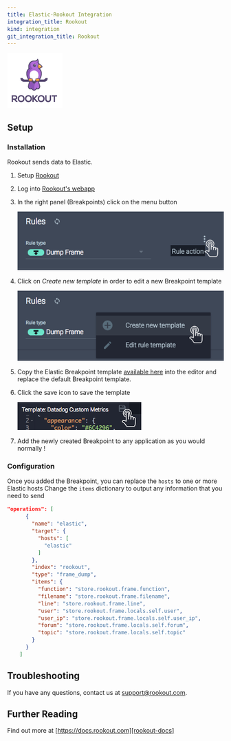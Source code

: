 ```yaml
---
title: Elastic-Rookout Integration
integration_title: Rookout
kind: integration
git_integration_title: Rookout
---
```


![logo][rookout-image]

## Setup

### Installation

Rookout sends data to Elastic.

1. Setup [Rookout][rookout-url]

1. Log into [Rookout's webapp][rookout-app-url]

1. In the right panel (Breakpoints) click on the menu button

    ![Breakpoint actions menu](screenshots/click_rule_action.png)

1. Click on *Create new template* in order to edit a new Breakpoint template

    ![Create new template button](screenshots/click_new_template.png)

1. Copy the Elastic Breakpoint template [available here](rule-template.json) into the editor and replace the default Breakpoint template.


1. Click the save icon to save the template

    ![Click Save Icon](screenshots/click_save.png)

1. Add the newly created Breakpoint to any application as you would normally !

### Configuration

Once you added the Breakpoint, you can replace the `hosts` to one or more Elastic hosts
Change the `items` dictionary to output any information that you need to send

```json
"operations": [
      {
        "name": "elastic",
        "target": {
          "hosts": [
            "elastic"
          ]
        },
        "index": "rookout",
        "type": "frame_dump",
        "items": {
          "function": "store.rookout.frame.function",
          "filename": "store.rookout.frame.filename",
          "line": "store.rookout.frame.line",
          "user": "store.rookout.frame.locals.self.user",
          "user_ip": "store.rookout.frame.locals.self.user_ip",
          "forum": "store.rookout.frame.locals.self.forum",
          "topic": "store.rookout.frame.locals.self.topic"
        }
      }
    ]
```

## Troubleshooting
If you have any questions, contact us at support@rookout.com.

## Further Reading
Find out more at [https://docs.rookout.com][rookout-docs]

[rookout-image]: logos/avatars-bot.png
[rookout-url]: https://docs.rookout.com/docs/getting-started.html
[rookout-docs]: https://docs.rookout.com/
[rookout-app-url]: https://app.rookout.com
